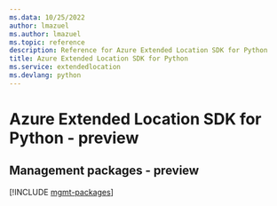 ```yaml
---
ms.data: 10/25/2022
author: lmazuel
ms.author: lmazuel
ms.topic: reference
description: Reference for Azure Extended Location SDK for Python
title: Azure Extended Location SDK for Python
ms.service: extendedlocation
ms.devlang: python
---
```

# Azure Extended Location SDK for Python - preview

## Management packages - preview
[!INCLUDE [mgmt-packages](extended-location-mgmt-index.md)]
